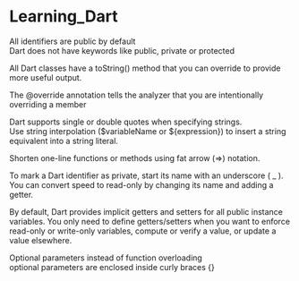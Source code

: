 # Learning_Dart

All identifiers are public by default   
Dart does not have keywords like public, private or protected    

 All Dart classes have a toString() method that you can override to provide more useful output.    

 The @override annotation tells the analyzer that you are intentionally overriding a member    

 Dart supports single or double quotes when specifying strings.     
 Use string interpolation ($variableName or ${expression}) to insert a string equivalent into a string literal.    

 Shorten one-line functions or methods using fat arrow (=>) notation.     


 To mark a Dart identifier as private, start its name with an underscore ( _ ). You can convert speed to read-only by changing its name and adding a getter.    

 By default, Dart provides implicit getters and setters for all public instance variables. You only need to define getters/setters when you want to enforce read-only or write-only variables, compute or verify a value, or update a value elsewhere.     


Optional parameters instead of function overloading  
optional parameters are enclosed inside curly braces {}    
  

